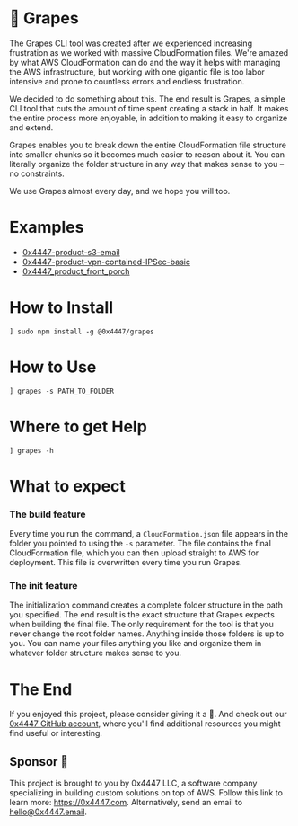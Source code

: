 # 🍇 Grapes

The Grapes CLI tool was created after we experienced increasing frustration as we worked with massive CloudFormation files. We're amazed by what AWS CloudFormation can do and the way it helps with managing the AWS infrastructure, but working with one gigantic file is too labor intensive and prone to countless errors and endless frustration.

We decided to do something about this. The end result is Grapes, a simple CLI tool that cuts the amount of time spent creating a stack in half. It makes the entire process more enjoyable, in addition to making it easy to organize and extend.

Grapes enables you to break down the entire CloudFormation file structure into smaller chunks so it becomes much easier to reason about it. You can literally organize the folder structure in any way that makes sense to you – no constraints.

We use Grapes almost every day, and we hope you will too.

# Examples

- [0x4447-product-s3-email](https://github.com/0x4447/0x4447-product-s3-email)
- [0x4447-product-vpn-contained-IPSec-basic](https://github.com/0x4447/0x4447-product-vpn-contained-IPSec-basic)
- [0x4447_product_front_porch](https://github.com/0x4447/0x4447_product_front_porch)

# How to Install

```
] sudo npm install -g @0x4447/grapes
```

# How to Use

```
] grapes -s PATH_TO_FOLDER
```

# Where to get Help

```
] grapes -h
```

# What to expect

### The build feature

Every time you run the command, a `CloudFormation.json` file appears in the folder you pointed to using the `-s` parameter. The file contains the final CloudFormation file, which you can then upload straight to AWS for deployment. This file is overwritten every time you run Grapes.

### The init feature

The initialization command creates a complete folder structure in the path you specified. The end result is the exact structure that Grapes expects when building the final file. The only requirement for the tool is that you never change the root folder names. Anything inside those folders is up to you. You can name your files anything you like and organize them in whatever folder structure makes sense to you.

# The End

If you enjoyed this project, please consider giving it a 🌟. And check out our [0x4447 GitHub account](https://github.com/0x4447), where you'll find additional resources you might find useful or interesting.

## Sponsor 🎊

This project is brought to you by 0x4447 LLC, a software company specializing in building custom solutions on top of AWS. Follow this link to learn more: https://0x4447.com. Alternatively, send an email to [hello@0x4447.email](mailto:hello@0x4447.email?Subject=Hello%20From%20Repo&Body=Hi%2C%0A%0AMy%20name%20is%20NAME%2C%20and%20I%27d%20like%20to%20get%20in%20touch%20with%20someone%20at%200x4447.%0A%0AI%27d%20like%20to%20discuss%20the%20following%20topics%3A%0A%0A-%20LIST_OF_TOPICS_TO_DISCUSS%0A%0ASome%20useful%20information%3A%0A%0A-%20My%20full%20name%20is%3A%20FIRST_NAME%20LAST_NAME%0A-%20My%20time%20zone%20is%3A%20TIME_ZONE%0A-%20My%20working%20hours%20are%20from%3A%20TIME%20till%20TIME%0A-%20My%20company%20name%20is%3A%20COMPANY%20NAME%0A-%20My%20company%20website%20is%3A%20https%3A%2F%2F%0A%0ABest%20regards.).
